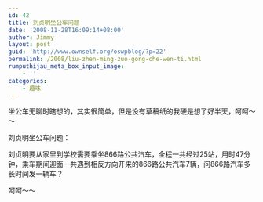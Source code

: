 ```yaml
---
id: 42
title: 刘贞明坐公车问题
date: '2008-11-28T16:09:14+08:00'
author: Jimmy
layout: post
guid: 'http://www.ownself.org/oswpblog/?p=22'
permalink: /2008/liu-zhen-ming-zuo-gong-che-wen-ti.html
rumputhijau_meta_box_input_image:
    - ''
categories:
    - 趣味
---
```


坐公车无聊时瞎想的，其实很简单，但是没有草稿纸的我硬是想了好半天，呵呵～～

刘贞明坐公车问题：

刘贞明要从家里到学校需要乘坐866路公共汽车，全程一共经过25站，用时47分钟，乘车期间迎面一共遇到相反方向开来的866路公共汽车7辆，问866路汽车多长时间发一辆车？

呵呵～～
